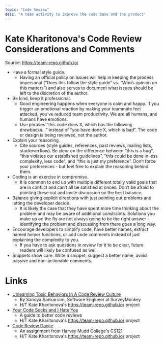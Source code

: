 ```yaml
---
topic: "Code Review"
desc: "A team activity to improve the code base and the product"
---
```



# Kate Kharitonova's Code Review Considerations and Comments
Source:  <https://team-repo.github.io/> 

* Have a formal style guide.
  * Having an official policy on issues will help in keeping the process impersonal (“Does this follow the style guide” vs. “Who’s opinion on this matters”) and also serves to document what issues should be left to the discretion of the author.
* Be kind, keep it professional.
  * Good engineering happens when everyone is calm and happy.  If you trigger an emotional reaction by making your teammate feel attacked, you’ve reduced team productivity. We are all humans, and humans have emotions.
  * Use phrases “this code does X, which has the following drawbacks...” instead of “you have done X, which is bad”.  The code or design is being reviewed, not the author.
* Explain your reasoning.
  * Cite sources (style guides, references, past reviews, mailing lists, stackoverflow). Be clear on the difference between “this is a bug", “this violates our established guidelines”, "this could be done in less complexity, less code", and “this is just my preference”. Don’t force your preferences - but feel free to explain the reasoning behind them.
* Coding is an exercise in compromise.
  * It is common to end up with multiple different totally valid goals that are in conflict and can’t all be satisfied at onces. Don’t be afraid to pointing these out and invite discussion on the best balance.
* Balance giving explicit directions with just pointing out problems and letting the developer decide.
  * It is likely the case that they have spent more time thinking about the problem and may be aware of additional constraints. Solutions you make up on the fly are not always going to be the right answer - identifying the problem and discussing from there goes a long way.
* Encourage developers to simplify code, have better names, extract named helper functions, or add code comments instead of just explaining the complexity to you. 
  * If you have to ask questions in review for it to be clear, future readers will likely be confused as well.
* Snippets show care. Write a snippet, suggest a better name, avoid passive and non-actionable comments.

# Links

* [Unlearning Toxic Behaviors In A Code Review Culture](https://medium.freecodecamp.org/unlearning-toxic-behaviors-in-a-code-review-culture-b7c295452a3c)
   * By Sandya Sankarram, Software Engineer at SurveyMonkey
   * H/T Kate Kharitonova's <https://team-repo.github.io/> project
* [Your Code Sucks and I Hate You](https://jml.io/pages/your-code-sucks-and-i-hate-you.html)
   * A guide to better code reviews
   * H/T Kate Kharitonova's <https://team-repo.github.io/> project
* [Code Review Dance](https://github.com/hmc-cs121-admin/git-pm-workflow/blob/master/code-review-dance-activity.md)
   * An assignment from Harvey Mudd College's CS121
   * H/T Kate Kharitonova's <https://team-repo.github.io/> project
